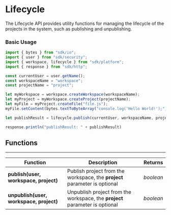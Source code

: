 # Lifecycle

The Lifecycle API provides utility functions for managing the lifecycle of the projects in the system, such as publishing and unpublishing.

### Basic Usage

```javascript
import { bytes } from "sdk/io";
import { user } from "sdk/security";
import { workspace, lifecycle } from "sdk/platform";
import { response } from "sdk/http";

const currentUser = user.getName();
const workspaceName = "workspace";
const projectName = "project";

let myWorkspace = workspace.createWorkspace(workspaceName);
let myProject = myWorkspace.createProject(projectName);
let myFile = myProject.createFile("file.js");
myFile.setContent(bytes.textToByteArray("console.log('Hello World!');"));

let publishResult = lifecycle.publish(currentUser, workspaceName, projectName);

response.println("publishResult: " + publishResult)
```

## Functions

---

Function     | Description | Returns
------------ | ----------- | --------
**publish(user, workspace, project)**   | Publish project from the workspace, the **project** parameter is optional | *boolean*
**unpublish(user, workspace, project)**   | Unpublish project from the workspace, the **project** parameter is optional | *boolean*

